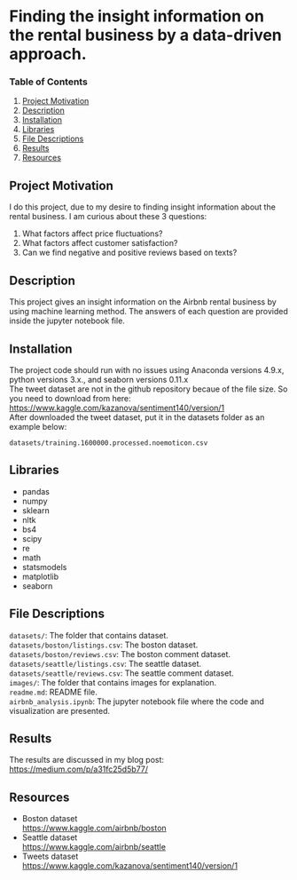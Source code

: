 # Finding the insight information on the rental business by a data-driven approach.
### Table of Contents 
1. [Project Motivation](#Project-Motivation)
2. [Description](#Description)
3. [Installation](#Installation)
4. [Libraries](#Libraries)
5. [File Descriptions](#File-Descriptions)
6. [Results](#Results)
7. [Resources](#Resources)

## Project Motivation
I do this project, due to my desire to finding insight information about the rental business. I am curious about these 3 questions:
1. What factors affect price fluctuations?
2. What factors affect customer satisfaction?
3. Can we find negative and positive reviews based on texts?

## Description
This project gives an insight information on the Airbnb rental business by using machine learning method. 
The answers of each question are provided inside the jupyter notebook file. 

## Installation
The project code should run with no issues using Anaconda versions 4.9.x, python versions 3.x., and seaborn versions 0.11.x </br>
The tweet dataset are not in the github repository becaue of the file size. So you need to download from here:
https://www.kaggle.com/kazanova/sentiment140/version/1 </br>
After downloaded the tweet dataset, put it in the datasets folder as an example below: </br>
```
datasets/training.1600000.processed.noemoticon.csv
```
## Libraries
* pandas
* numpy
* sklearn
* nltk
* bs4
* scipy
* re
* math
* statsmodels
* matplotlib
* seaborn

## File Descriptions
```datasets/```: The folder that contains dataset. <br/>
```datasets/boston/listings.csv```: The boston dataset. <br/>
```datasets/boston/reviews.csv```: The boston comment dataset. <br/>
```datasets/seattle/listings.csv```: The seattle dataset. <br/>
```datasets/seattle/reviews.csv```: The seattle comment dataset. <br/>
```images/```: The folder that contains images for explanation. <br/>
```readme.md```: README file. <br/>
```airbnb_analysis.ipynb```: The jupyter notebook file where the code and visualization are presented.

## Results
The results are discussed in my blog post: <br/>
https://medium.com/p/a31fc25d5b77/

## Resources
* Boston dataset <br/>
https://www.kaggle.com/airbnb/boston
* Seattle dataset <br/>
https://www.kaggle.com/airbnb/seattle
* Tweets dataset <br/>
https://www.kaggle.com/kazanova/sentiment140/version/1
